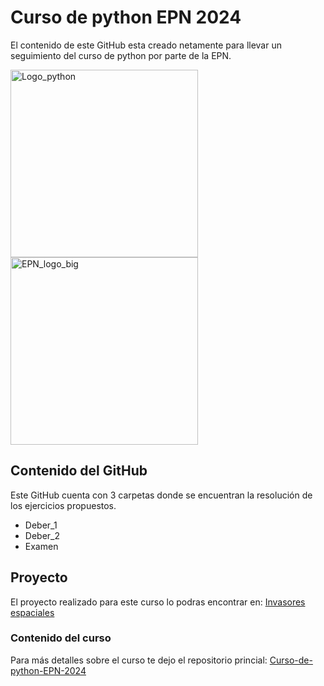 # Curso de python EPN 2024
El contenido de este GitHub esta creado netamente para llevar un seguimiento
del curso de python por parte de la EPN.

<img src="https://github.com/Einarr07/curso_epn_python/assets/96399138/f7f073da-6e63-469a-8580-61a94273a834" alt="Logo_python" width="300" style="margin-right: 10px;"/>
<img src="https://github.com/Einarr07/curso_epn_python/assets/96399138/f26a5288-c5d5-415f-af17-943f0c770939" alt="EPN_logo_big" width="300"/>

## Contenido del GitHub
Este GitHub cuenta con 3 carpetas donde se encuentran la resolución de
los ejercicios propuestos.
- Deber_1
- Deber_2
- Examen

## Proyecto
El proyecto realizado para este curso lo podras encontrar en: [Invasores espaciales](https://github.com/Einarr07/Invasores-espaciales-game)

### Contenido del curso
Para más detalles sobre el curso te dejo el repositorio princial: 
[Curso-de-python-EPN-2024](https://github.com/marcelmmc/Curso-de-python-EPN-2024)
